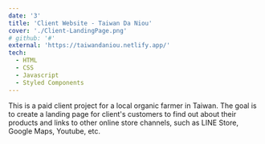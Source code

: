 ```yaml
---
date: '3'
title: 'Client Website - Taiwan Da Niou'
cover: './Client-LandingPage.png'
# github: '#'
external: 'https://taiwandaniou.netlify.app/'
tech:
  - HTML
  - CSS
  - Javascript
  - Styled Components
---
```


<!-- Having struggled with understanding how the Spotify OAuth flow works, I made the course I wish I could have had.

Unlike tutorials that only cover a few concepts and leave you with half-baked GitHub repositories, this course covers everything from explaining the principles of REST APIs to implementing Spotify's OAuth flow and fetching API data in a React app. By the end of the course, you’ll have an app deployed to the internet you can add to your portfolio. -->

This is a paid client project for a local organic farmer in Taiwan.
The goal is to create a landing page for client's customers to find out about their products and links to other online store channels, such as LINE Store, Google Maps, Youtube, etc.

<!-- #### Designs
The website is design to work as a info page for customers to understand more about what the client is doing and along with what their main selling products are. Since the client usually contact the customer via messaging app, this website serves as a useful demo site for providing customers with the necessary info (such as location, how to contact, etc.)
![Client Site](ClientWebsite-Showcase.jpg) -->